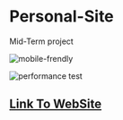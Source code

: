 # Personal-Site
 Mid-Term project

![mobile-frendly](https://user-images.githubusercontent.com/73386100/141678604-b9e3b651-7b29-4ce0-ae5d-09c6c7b927c6.png)

![performance test](https://user-images.githubusercontent.com/73386100/141678605-9ae29785-dcca-4842-82fe-50e33f4b3e5f.png)

## [Link To WebSite](https://condescending-wright-ef4d34.netlify.app/)
